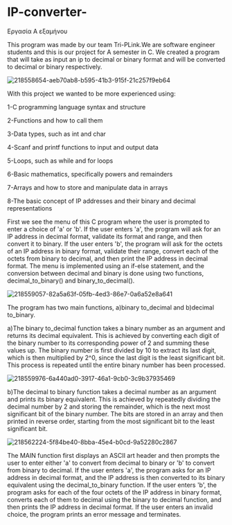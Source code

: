 # IP-converter-
Εργασία Α εξαμήνου 

This program was made by our team Tri-PLink.We are software engineer students and this is our project for A semester in C. We created a program that will take as input an ip to decimal or binary format and will be converted to decimal or binary respectively.

![218558654-aeb70ab8-b595-41b3-915f-21c257f9eb64](https://user-images.githubusercontent.com/116751641/218714931-be042646-d691-421c-bf4f-60152876d0ed.png)

With this project we wanted to be more experienced using:

1-C programming language syntax and structure

2-Functions and how to call them

3-Data types, such as int and char

4-Scanf and printf functions to input and output data

5-Loops, such as while and for loops

6-Basic mathematics, specifically powers and remainders

7-Arrays and how to store and manipulate data in arrays

8-The basic concept of IP addresses and their binary and decimal representations

First we see the menu of this C program where the user is prompted to enter a choice of 'a' or 'b'. If the user enters 'a', the program will ask for an IP address in decimal format, validate its format and range, and then convert it to binary. If the user enters 'b', the program will ask for the octets of an IP address in binary format, validate their range, convert each of the octets from binary to decimal, and then print the IP address in decimal format. The menu is implemented using an if-else statement, and the conversion between decimal and binary is done using two functions, decimal_to_binary() and binary_to_decimal().

![218559057-82a5a63f-05fb-4ed3-86e7-0a6a52e8a641](https://user-images.githubusercontent.com/116751641/218714995-74e00fdf-6fbf-41fa-842c-c8b718127827.png)

The program has two main functions, a)binary to_decimal and b)decimal to_binary.

a)The binary to_decimal function takes a binary number as an argument and returns its decimal equivalent. This is achieved by converting each digit of the binary number to its corresponding power of 2 and summing these values up. The binary number is first divided by 10 to extract its last digit, which is then multiplied by 2^0, since the last digit is the least significant bit. This process is repeated until the entire binary number has been processed.

![218559976-6a440ad0-3917-46a1-9cb0-3c9b37935469](https://user-images.githubusercontent.com/116751641/218715021-5ed110a8-63b4-46a9-97dd-c41a8fa01848.png)

b)The decimal to binary function takes a decimal number as an argument and prints its binary equivalent. This is achieved by repeatedly dividing the decimal number by 2 and storing the remainder, which is the next most significant bit of the binary number. The bits are stored in an array and then printed in reverse order, starting from the most significant bit to the least significant bit.

![218562224-5f84be40-8bba-45e4-b0cd-9a52280c2867](https://user-images.githubusercontent.com/116751641/218715050-cffac4e3-32e8-43d4-93a4-93805e439e03.png)

The MAIN function first displays an ASCII art header and then prompts the user to enter either 'a' to convert from decimal to binary or 'b' to convert from binary to decimal. If the user enters 'a', the program asks for an IP address in decimal format, and the IP address is then converted to its binary equivalent using the decimal_to_binary function. If the user enters 'b', the program asks for each of the four octets of the IP address in binary format, converts each of them to decimal using the binary to decimal function, and then prints the IP address in decimal format. If the user enters an invalid choice, the program prints an error message and terminates.

